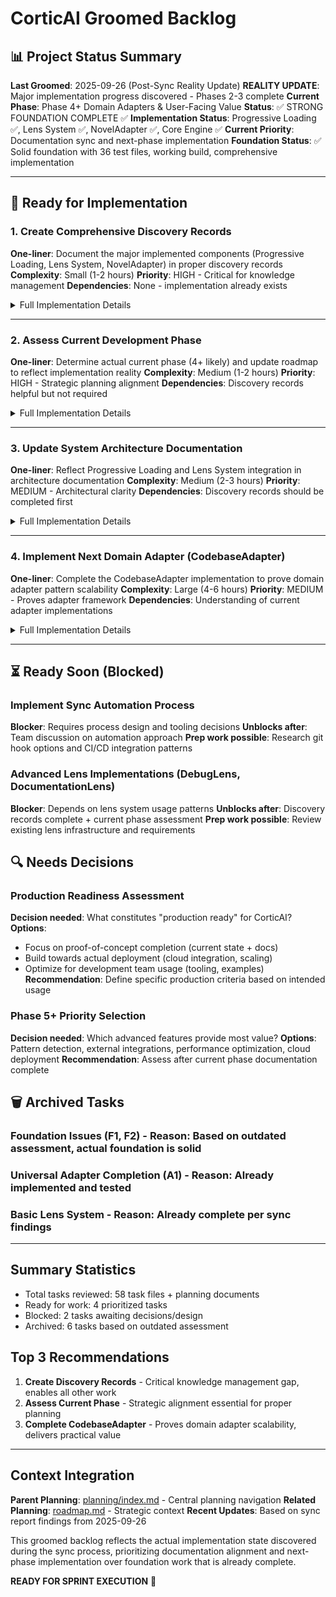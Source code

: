 # CorticAI Groomed Backlog

## 📊 Project Status Summary
**Last Groomed**: 2025-09-26 (Post-Sync Reality Update)
**REALITY UPDATE**: Major implementation progress discovered - Phases 2-3 complete
**Current Phase**: Phase 4+ Domain Adapters & User-Facing Value
**Status**: ✅ STRONG FOUNDATION COMPLETE ✅
**Implementation Status**: Progressive Loading ✅, Lens System ✅, NovelAdapter ✅, Core Engine ✅
**Current Priority**: Documentation sync and next-phase implementation
**Foundation Status**: ✅ Solid foundation with 36 test files, working build, comprehensive implementation

---

## 🚀 Ready for Implementation

### 1. Create Comprehensive Discovery Records
**One-liner**: Document the major implemented components (Progressive Loading, Lens System, NovelAdapter) in proper discovery records
**Complexity**: Small (1-2 hours)
**Priority**: HIGH - Critical for knowledge management
**Dependencies**: None - implementation already exists

<details>
<summary>Full Implementation Details</summary>

**Context**: Sync report identified that major implementations exist but lack proper discovery records in the context network. This creates knowledge management gaps and prevents effective onboarding.

**Acceptance Criteria**:
- [ ] Create `discoveries/locations/progressive-loading.md` documenting ContextDepth implementation
- [ ] Create `discoveries/locations/lens-system.md` documenting lens infrastructure
- [ ] Create `discoveries/locations/novel-adapter.md` documenting domain adapter proof
- [ ] Update location indexes with new discoveries
- [ ] Cross-link related concept documents
- [ ] Follow discovery record format from CLAUDE.md

**Implementation Guide**:
1. Review actual implementation in `app/src/types/context.ts` (ContextDepth)
2. Review lens system in `app/src/context/lenses/` directory
3. Review NovelAdapter in `app/src/adapters/NovelAdapter.ts`
4. Create discovery records following established format
5. Update indexes and cross-references

**Files to modify**:
- `context-network/discoveries/locations/progressive-loading.md` (create)
- `context-network/discoveries/locations/lens-system.md` (create)
- `context-network/discoveries/locations/novel-adapter.md` (create)
- Related location index files (update)

**Watch Out For**: Ensure accuracy by reading actual implementation, not documentation

</details>

---

### 2. Assess Current Development Phase
**One-liner**: Determine actual current phase (4+ likely) and update roadmap to reflect implementation reality
**Complexity**: Medium (1-2 hours)
**Priority**: HIGH - Strategic planning alignment
**Dependencies**: Discovery records helpful but not required

<details>
<summary>Full Implementation Details</summary>

**Context**: Sync report reveals project is ~2 phases ahead of documented status. Need strategic assessment of actual current state and roadmap realignment.

**Acceptance Criteria**:
- [ ] Review actual implementation completeness of Phases 1-3
- [ ] Assess Phase 4 (Domain Adapters) progress - NovelAdapter complete, others status?
- [ ] Determine if Phase 5 (Extensions) is current priority
- [ ] Update `planning/roadmap.md` with reality-based phases
- [ ] Document phase transition criteria
- [ ] Update milestone tracking
- [ ] Validate next phase readiness

**Implementation Guide**:
1. Audit all implemented features against original phase definitions
2. Map current implementations to phase completion criteria
3. Identify what work remains in current phase
4. Determine strategic priorities for next phase
5. Update roadmap and planning documents

**Files to modify**:
- `context-network/planning/roadmap.md` (update phases)
- `context-network/planning/milestones.md` (update progress)
- Related planning documents

**Watch Out For**: This requires strategic decision-making - consider team alignment needs

</details>

---

### 3. Update System Architecture Documentation
**One-liner**: Reflect Progressive Loading and Lens System integration in architecture documentation
**Complexity**: Medium (2-3 hours)
**Priority**: MEDIUM - Architectural clarity
**Dependencies**: Discovery records should be completed first

<details>
<summary>Full Implementation Details</summary>

**Context**: Architecture documentation doesn't reflect progressive loading and lens system integration points, creating architectural blind spots.

**Acceptance Criteria**:
- [ ] Update `architecture/system_architecture.md` with progressive loading
- [ ] Document lens system integration in `architecture/component_map.md`
- [ ] Update `architecture/data_architecture.md` with depth-aware queries
- [ ] Reflect new components in `architecture/integration_patterns.md`
- [ ] Create/update architectural diagrams if needed
- [ ] Document performance implications
- [ ] Update cross-references

**Implementation Guide**:
1. Review discovery records for component details
2. Map progressive loading impact on system architecture
3. Document lens system integration patterns
4. Update component relationships
5. Validate integration patterns

**Files to modify**:
- `context-network/architecture/system_architecture.md`
- `context-network/architecture/component_map.md`
- `context-network/architecture/data_architecture.md`
- `context-network/architecture/integration_patterns.md`

**Watch Out For**: Ensure architectural accuracy by reviewing actual implementations

</details>

---

### 4. Implement Next Domain Adapter (CodebaseAdapter)
**One-liner**: Complete the CodebaseAdapter implementation to prove domain adapter pattern scalability
**Complexity**: Large (4-6 hours)
**Priority**: MEDIUM - Proves adapter framework
**Dependencies**: Understanding of current adapter implementations

<details>
<summary>Full Implementation Details</summary>

**Context**: NovelAdapter proves cross-domain capability. CodebaseAdapter would demonstrate the pattern works for technical domains and provides practical value.

**Acceptance Criteria**:
- [ ] Complete CodebaseAdapter implementation in `app/src/adapters/CodebaseAdapter.ts`
- [ ] Implement TypeScript AST parsing for functions, classes, interfaces
- [ ] Add import/export dependency tracking
- [ ] Create comprehensive test suite
- [ ] Add usage examples and documentation
- [ ] Validate integration with storage system
- [ ] Performance test with realistic codebases

**Implementation Guide**:
1. Review existing NovelAdapter and UniversalFallbackAdapter patterns
2. Implement TypeScript Compiler API integration
3. Add entity extraction for code constructs
4. Implement relationship detection for dependencies
5. Create comprehensive tests
6. Add performance optimization

**Files to modify**:
- `app/src/adapters/CodebaseAdapter.ts` (main implementation)
- `app/tests/adapters/codebase.test.ts` (tests)
- Example and documentation files

**Watch Out For**: Performance with large codebases, ensure incremental processing

</details>

---

## ⏳ Ready Soon (Blocked)

### Implement Sync Automation Process
**Blocker**: Requires process design and tooling decisions
**Unblocks after**: Team discussion on automation approach
**Prep work possible**: Research git hook options and CI/CD integration patterns

### Advanced Lens Implementations (DebugLens, DocumentationLens)
**Blocker**: Depends on lens system usage patterns
**Unblocks after**: Discovery records complete + current phase assessment
**Prep work possible**: Review existing lens infrastructure and requirements

## 🔍 Needs Decisions

### Production Readiness Assessment
**Decision needed**: What constitutes "production ready" for CorticAI?
**Options**:
- Focus on proof-of-concept completion (current state + docs)
- Build towards actual deployment (cloud integration, scaling)
- Optimize for development team usage (tooling, examples)
**Recommendation**: Define specific production criteria based on intended usage

### Phase 5+ Priority Selection
**Decision needed**: Which advanced features provide most value?
**Options**: Pattern detection, external integrations, performance optimization, cloud deployment
**Recommendation**: Assess after current phase documentation complete

## 🗑️ Archived Tasks

### Foundation Issues (F1, F2) - **Reason**: Based on outdated assessment, actual foundation is solid
### Universal Adapter Completion (A1) - **Reason**: Already implemented and tested
### Basic Lens System - **Reason**: Already complete per sync findings

---

## Summary Statistics
- Total tasks reviewed: 58 task files + planning documents
- Ready for work: 4 prioritized tasks
- Blocked: 2 tasks awaiting decisions/design
- Archived: 6 tasks based on outdated assessment

## Top 3 Recommendations
1. **Create Discovery Records** - Critical knowledge management gap, enables all other work
2. **Assess Current Phase** - Strategic alignment essential for proper planning
3. **Complete CodebaseAdapter** - Proves domain adapter scalability, delivers practical value

---

## Context Integration

**Parent Planning**: [planning/index.md](./index.md) - Central planning navigation
**Related Planning**: [roadmap.md](./roadmap.md) - Strategic context
**Recent Updates**: Based on sync report findings from 2025-09-26

This groomed backlog reflects the actual implementation state discovered during the sync process, prioritizing documentation alignment and next-phase implementation over foundation work that is already complete.

**READY FOR SPRINT EXECUTION** 🚀